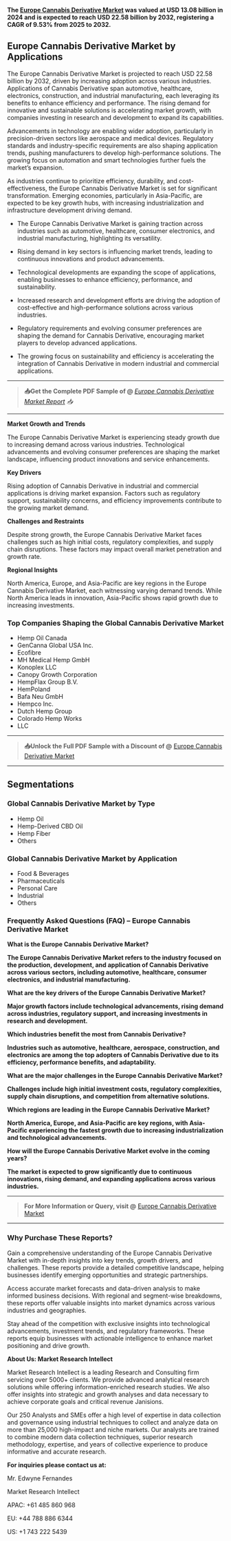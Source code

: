 <p><strong>The <a href="https://www.marketresearchintellect.com/download-sample/?rid=1006939&amp;utm_source=Pulse-April-Europe&amp;utm_medium=852">Europe Cannabis Derivative Market</a> was valued at USD 13.08 billion in 2024 and is expected to reach USD 22.58 billion by 2032, registering a CAGR of 9.53% from 2025 to 2032.</strong></p><h2>Europe Cannabis Derivative Market by Applications&nbsp;</h2><p><p>The Europe Cannabis Derivative Market is projected to reach USD 22.58 billion by 2032, driven by increasing adoption across various industries. Applications of Cannabis Derivative span automotive, healthcare, electronics, construction, and industrial manufacturing, each leveraging its benefits to enhance efficiency and performance. The rising demand for innovative and sustainable solutions is accelerating market growth, with companies investing in research and development to expand its capabilities.</p><p>Advancements in technology are enabling wider adoption, particularly in precision-driven sectors like aerospace and medical devices. Regulatory standards and industry-specific requirements are also shaping application trends, pushing manufacturers to develop high-performance solutions. The growing focus on automation and smart technologies further fuels the market&rsquo;s expansion.</p><p>As industries continue to prioritize efficiency, durability, and cost-effectiveness, the Europe Cannabis Derivative Market is set for significant transformation. Emerging economies, particularly in Asia-Pacific, are expected to be key growth hubs, with increasing industrialization and infrastructure development driving demand.</p></p><ul><li><p>The Europe Cannabis Derivative Market is gaining traction across industries such as automotive, healthcare, consumer electronics, and industrial manufacturing, highlighting its versatility.</p></li><li><p>Rising demand in key sectors is influencing market trends, leading to continuous innovations and product advancements.</p></li><li><p>Technological developments are expanding the scope of applications, enabling businesses to enhance efficiency, performance, and sustainability.</p></li><li><p>Increased research and development efforts are driving the adoption of cost-effective and high-performance solutions across various industries.</p></li><li><p>Regulatory requirements and evolving consumer preferences are shaping the demand for Cannabis Derivative, encouraging market players to develop advanced applications.</p></li><li><p>The growing focus on sustainability and efficiency is accelerating the integration of Cannabis Derivative in modern industrial and commercial applications.</p></li></ul><hr /><blockquote><p><strong><span class="font-[700]">📥Get the Complete PDF Sample of @ </span></strong><em><span class="font-[700]"><a href="https://www.marketresearchintellect.com/download-sample/?rid=1006939&amp;utm_source=Pulse-April-Europe&amp;utm_medium=852" target="_blank" data-tracking-control-name="article-ssr-frontend-pulse_little-text-block" data-tracking-will-navigate="" data-test-link="">Europe Cannabis Derivative Market Report</a>&nbsp;📥</span></em></p></blockquote><hr /><p class="" data-start="77" data-end="360"><strong data-start="77" data-end="105">Market Growth and Trends</strong></p><p class="" data-start="77" data-end="360">The Europe Cannabis Derivative Market is experiencing steady growth due to increasing demand across various industries. Technological advancements and evolving consumer preferences are shaping the market landscape, influencing product innovations and service enhancements.</p><p class="" data-start="362" data-end="606"><strong data-start="362" data-end="377">Key Drivers</strong></p><p class="" data-start="362" data-end="606">Rising adoption of Cannabis Derivative in industrial and commercial applications is driving market expansion. Factors such as regulatory support, sustainability concerns, and efficiency improvements contribute to the growing market demand.</p><p class="" data-start="608" data-end="849"><strong data-start="608" data-end="637">Challenges and Restraints</strong></p><p class="" data-start="608" data-end="849">Despite strong growth, the Europe Cannabis Derivative Market faces challenges such as high initial costs, regulatory complexities, and supply chain disruptions. These factors may impact overall market penetration and growth rate.</p><p class="" data-start="851" data-end="1095"><strong data-start="851" data-end="872">Regional Insights</strong></p><p class="" data-start="851" data-end="1095">North America, Europe, and Asia-Pacific are key regions in the Europe Cannabis Derivative Market, each witnessing varying demand trends. While North America leads in innovation, Asia-Pacific shows rapid growth due to increasing investments.</p><p><h3>Top Companies Shaping the Global Cannabis Derivative Market </h3><ul><li>Hemp Oil Canada</li><li>GenCanna Global USA Inc.</li><li>Ecofibre</li><li>MH Medical Hemp GmbH</li><li>Konoplex LLC</li><li>Canopy Growth Corporation</li><li>HempFlax Group B.V.</li><li>HemPoland</li><li>Bafa Neu GmbH</li><li>Hempco Inc.</li><li>Dutch Hemp Group</li><li>Colorado Hemp Works</li><li>LLC</li></ul></p><hr /><blockquote><p><strong>📥Unlock the Full PDF Sample with a Discount of @</strong> <a href="https://www.marketresearchintellect.com/ask-for-discount/?rid=1006939&amp;utm_source=Pulse-April-Europe&amp;utm_medium=852">Europe Cannabis Derivative Market</a></p></blockquote><hr /><p><h2>Segmentations</h2><h3>Global Cannabis Derivative Market by Type</h3><ul><li>Hemp Oil</li><li>Hemp-Derived CBD Oil</li><li>Hemp Fiber</li><li>Others</li></ul><h3>Global Cannabis Derivative Market by Application</h3><ul><li>Food & Beverages</li><li>Pharmaceuticals</li><li>Personal Care</li><li>Industrial</li><li>Others</li></ul></p><h3><strong>Frequently Asked Questions (FAQ) &ndash; Europe Cannabis Derivative Market</strong></h3><p><strong>What is the Europe Cannabis Derivative Market?</strong></p><p><strong>The Europe Cannabis Derivative Market refers to the industry focused on the production, development, and application of Cannabis Derivative across various sectors, including automotive, healthcare, consumer electronics, and industrial manufacturing.</strong></p><p><strong>What are the key drivers of the Europe Cannabis Derivative Market?</strong></p><p><strong>Major growth factors include technological advancements, rising demand across industries, regulatory support, and increasing investments in research and development.</strong></p><p><strong>Which industries benefit the most from Cannabis Derivative?</strong></p><p><strong>Industries such as automotive, healthcare, aerospace, construction, and electronics are among the top adopters of Cannabis Derivative due to its efficiency, performance benefits, and adaptability.</strong></p><p><strong>What are the major challenges in the Europe Cannabis Derivative Market?</strong></p><p><strong>Challenges include high initial investment costs, regulatory complexities, supply chain disruptions, and competition from alternative solutions.</strong></p><p><strong>Which regions are leading in the Europe Cannabis Derivative Market?</strong></p><p><strong>North America, Europe, and Asia-Pacific are key regions, with Asia-Pacific experiencing the fastest growth due to increasing industrialization and technological advancements.</strong></p><p><strong>How will the Europe Cannabis Derivative Market evolve in the coming years?</strong></p><p><strong>The market is expected to grow significantly due to continuous innovations, rising demand, and expanding applications across various industries.</strong></p><hr /><blockquote><p><span class="font-[700]"><strong>For More Information or Query, visit&nbsp;@</strong>&nbsp;</span><span class="font-[700]"><a href="https://www.marketresearchintellect.com/product/global-cannabis-derivative-market/?utm_source=Linkedin&utm_medium=852" target="_blank" data-tracking-control-name="article-ssr-frontend-pulse_little-text-block" data-tracking-will-navigate="" data-test-link="">Europe Cannabis Derivative Market</a></span></p></blockquote><hr /><h3><strong data-start="0" data-end="31">Why Purchase These Reports?</strong></h3><p class="" data-start="35" data-end="297">Gain a comprehensive understanding of the Europe Cannabis Derivative Market with in-depth insights into key trends, growth drivers, and challenges. These reports provide a detailed competitive landscape, helping businesses identify emerging opportunities and strategic partnerships.</p><p class="" data-start="299" data-end="540">Access accurate market forecasts and data-driven analysis to make informed business decisions. With regional and segment-wise breakdowns, these reports offer valuable insights into market dynamics across various industries and geographies.</p><p class="" data-start="542" data-end="784">Stay ahead of the competition with exclusive insights into technological advancements, investment trends, and regulatory frameworks. These reports equip businesses with actionable intelligence to enhance market positioning and drive growth.</p><p><strong><span class="font-[700]">About Us: Market Research Intellect</span></strong></p><p><span class="">Market Research Intellect is a leading Research and Consulting firm servicing over 5000+ clients. We provide advanced analytical research solutions while offering information-enriched research studies.&nbsp;</span>We also offer insights into strategic and growth analyses and data necessary to achieve corporate goals and critical revenue Janisions.</p><p><span class="">Our 250 Analysts and SMEs offer a high level of expertise in data collection and governance using industrial techniques to collect and analyze data on more than 25,000 high-impact and niche markets. Our analysts are trained to combine modern data collection techniques, superior research methodology, expertise, and years of collective experience to produce informative and accurate research.</span></p><p><strong>For inquiries please contact us at:</strong></p><p>Mr. Edwyne Fernandes</p><p>Market Research Intellect</p><p>APAC: +61 485 860 968</p><p>EU: +44 788 886 6344</p><p>US: +1 743 222 5439</p>